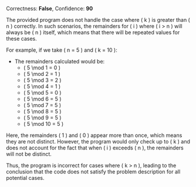 Correctness: **False**, Confidence: **90**

The provided program does not handle the case where \( k \) is greater than \( n \) correctly. In such scenarios, the remainders for \( i \) where \( i > n \) will always be \( n \) itself, which means that there will be repeated values for these cases. 

For example, if we take \( n = 5 \) and \( k = 10 \):
- The remainders calculated would be:
  - \( 5 \mod 1 = 0 \)
  - \( 5 \mod 2 = 1 \)
  - \( 5 \mod 3 = 2 \)
  - \( 5 \mod 4 = 1 \)
  - \( 5 \mod 5 = 0 \)
  - \( 5 \mod 6 = 5 \)
  - \( 5 \mod 7 = 5 \)
  - \( 5 \mod 8 = 5 \)
  - \( 5 \mod 9 = 5 \)
  - \( 5 \mod 10 = 5 \)

Here, the remainders \( 1 \) and \( 0 \) appear more than once, which means they are not distinct. However, the program would only check up to \( k \) and does not account for the fact that when \( i \) exceeds \( n \), the remainders will not be distinct.

Thus, the program is incorrect for cases where \( k > n \), leading to the conclusion that the code does not satisfy the problem description for all potential cases.